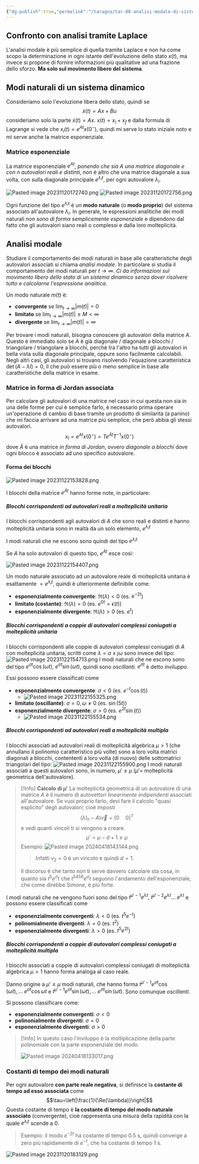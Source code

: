 ```yaml
---
{"dg-publish":true,"permalink":"/taragna/tar-08-analisi-modale-di-sistemi-dinamici-lti-tc/"}
---
```


## Confronto con analisi tramite Laplace
L'analisi modale è più semplice di quella tramite Laplace e non ha come scopo la determinazione in ogni istante dell'evoluzione dello stato $x(t)$,  ma invece si propone di fornire informazioni più qualitative ad una frazione dello sforzo.
**Ma solo sul movimento libero del sistema**.
## Modi naturali di un sistema dinamico
Consideriamo solo l'evoluzione libera dello stato, quindi se $$\dot{x}(t)=Ax+Bu$$
consideriamo solo la parte $\dot{x}(t)=Ax$. 
$x(t)=x_l+x_f$ e dalla formula di Lagrange si vede che $x_l(t)=e^{At}x(0^-)$, quindi mi serve lo stato iniziale noto e mi serve anche la matrice esponenziale. 
### Matrice esponenziale
La matrice esponenziale $e^{At}$, *ponendo che sia $A$ una matrice diagonale e con $n$ autovalori reali e distinti*, non è altro che una matrice diagonale a sua volta, con sulla diagonale principale $e^{\lambda_it}$, per ogni autovalore $\lambda_i$.

![Pasted image 20231120172740.png](/img/user/img/Pasted%20image%2020231120172740.png)
![Pasted image 20231120172756.png](/img/user/img/Pasted%20image%2020231120172756.png)

Ogni funzione del tipo $e^{\lambda_i t}$ è un **modo naturale** (o **modo proprio**) del sistema associato all'autovalore $\lambda_i$.
In generale, le espressioni analitiche dei modi naturali *non sono di forma semplicemente esponenziale* e dipendono dal fatto che gli autovalori siano reali o complessi e dalla loro molteplicità.
## Analisi modale
Studiare il comportamento dei modi naturali in base alle caratteristiche degli autovalori associati si chiama *analisi modale*.
In particolare si studia il comportamento dei modi naturali per $t\to\infty$. 
*Ci da informazioni sul movimento libero dello stato di un sistema dinamico senza dover risolvere tutto e calcolarne l'espressione anaiitica*.

Un modo naturale $m(t)$ è:
- **convergente** se $\lim_{t\to\infty}|m(t)|=0$
- **limitato** se $\lim_{t\to\infty}|m(t)|\le M<\infty$
- **divergente** se $\lim_{t\to\infty}|m(t)|=\infty$

Per trovare i modi naturali, bisogna conoscere gli autovalori della matrice $A$. Questo è immediato solo se $A$ è già diagonale / diagonale a blocchi / triangolare / triangolare a blocchi, perchè tra l'altro ha tutti gli autovalori in bella vista sulla diagonale principale, oppure sono facilmente calcolabili.
Negli altri casi, gli autovalori si trovano risolvendo l'equazione caratteristica $\det(A - \lambda I) = 0$, il che può essere più o meno semplice in base alle caratteristiche della matrice in esame. 
### Matrice in forma di Jordan associata
Per calcolare gli autovalori di una matrice nel caso in cui questa non sia in una delle forme per cui è semplice farlo, è necessario prima operare un'operazione di cambio di base tramite un prodotto di similarità (a panino) che mi faccia arrivare ad una matrice più semplice, che però abbia gli stessi autovalori.
$$x_l=e^{At}x(0^-)=Te^{\tilde{A}t}T^{-1}x(0^-)$$
dove $\tilde{A}$ è una matrice *in forma di Jordan*, ovvero *diagonale a blocchi* dove ogni blocco è associato ad uno specifico autovalore.
#### Forma dei blocchi
![Pasted image 20231122153828.png](/img/user/img/Pasted%20image%2020231122153828.png)

I blocchi della matrice $e^{\tilde{A}t}$ hanno forme note, in particolare:
##### Blocchi corrispondenti ad autovalori reali a molteplicità unitaria
I blocchi corrispondenti agli autovalori di $A$ che sono reali e distinti e hanno molteplicità unitaria sono in realtà da un solo elemento, $e^{\lambda_i t}$

I modi naturali che ne escono sono quindi del tipo $e^{\lambda_i t}$

Se $A$ ha solo autovalori di questo tipo, $e^{\tilde{A}t}$ esce così: 

![Pasted image 20231122154407.png](/img/user/img/Pasted%20image%2020231122154407.png)

Un modo naturale associato ad un autovalore reale di molteplicità unitaria è esattamente $=e^{\lambda_i t}$, quindi è ulteriormente definibile come:
- **esponenzialmente convergente**: $\Re(\lambda)<0$ (es. $e^{-2t}$)
- **limitato (costante)**: $\Re(\lambda)=0$ (es. $e^{0t}=\epsilon(t)$)
- **esponenzialmente divergente**: $\Re(\lambda)>0$ (es. $e^{t}$) 
##### Blocchi corrispondenti a coppie di autovalori complessi coniugati a molteplicità unitaria
I blocchi corrispondenti alle coppie di autovalori complessi coniugati di $A$ con molteplicità unitaria, scritti come $\lambda=\sigma\pm j\omega$ sono invece del tipo: ![Pasted image 20231122154713.png](/img/user/img/Pasted%20image%2020231122154713.png)
I modi naturali che ne escono sono del tipo $e^{\sigma t}\cos(\omega t)$, $e^{\sigma t}\sin(\omega t)$, quindi sono *oscillanti*. $e^{\sigma t}$ è detto *inviluppo*.

Essi possono essere classificati come
- **esponenzialmente convergente**: $\sigma<0$ (es. $e^{-t}\cos(t$))
	- ![Pasted image 20231122155325.png](/img/user/img/Pasted%20image%2020231122155325.png)
- **limitato (oscillante)**: $\sigma=0, \omega\ne0$ (es. $\sin(5t$))
- **esponenzialmente divergente**: $\sigma>0$ (es. $e^{2t}\sin(t$))
	- ![Pasted image 20231122155534.png](/img/user/img/Pasted%20image%2020231122155534.png)
##### Blocchi corrispondenti ad autovalori reali a molteplicità multipla
I blocchi associati ad autovalori reali di molteplicità algebrica $\mu>1$ (che annullano il polinomio caratteristico più volte) sono a loro volta matrici diagonali a blocchi, contententi a loro volta (di nuovo) delle sottomatrici triangolari del tipo: ![Pasted image 20231122155900.png](/img/user/img/Pasted%20image%2020231122155900.png)
I modi naturali associati a questi autovalori sono, in numero, $\mu'\le\mu$ ($\mu'=$ molteplicità geometrica dell'autovalore).

>[!Info]
>**Calcolo di $\mu'$**
>La molteplicità geometrica di un autovalore di una matrice $A$ è il numero di autovettori *linearmente indipendenti* associati all'autovalore.
>Se vuoi proprio farlo, devi fare il calcolo "quasi esplicito" degli autovalori; cioè imposti 
>$$(\lambda I_n-A)\vec{v}=[0\quad0]^T$$
> e vedi quanti vincoli ti si vengono a creare.
>$$\mu'=\mu-d+1\ge\mu$$
>Esempio: 
>![Pasted image 20240418143144.png](/img/user/img/Pasted%20image%2020240418143144.png)
>>Infatti $v_2=0$ è un vincolo e quindi $d=1$.
>
>Il discorso è che tanto non ti serve davvero calcolare sta cosa, in quanto sia $t^5e^{\sigma}t$ che $t^{5456}e^{\sigma}t$ seguono l'andamento dell'esponenziale, che come direbbe Simone, è più forte.
 
I modi naturali che ne vengono fuori sono del tipo $t^{\mu'-1}{e^{\lambda t}},\ t^{\mu'-2}{e^{\lambda t}}...\ {e^{\lambda t}}$ e possono essere classificati come
- **esponenzialmente convergenti**: $\lambda<0$ (es. $t^5e^{-t}$)
- **polinomialmente divergenti**: $\lambda=0$ (es. $t^2$)
- **esponenzialmente divergenti**: $\lambda>0$ (es. $t^5e^{2t}$)
##### Blocchi corrispondenti a coppie di autovalori complessi coniugati a molteplicità multipla
I blocchi associati a coppie di autovalori complessi coniugati di molteplicità algebrica $\mu>1$ hanno forma analoga al caso reale.

Danno origine a $\mu'\le\mu$ modi naturali, che hanno forma $t^{\mu'-1}e^{\sigma t}\cos(\omega t),...\ e^{\sigma t}\cos{\omega t}$ e $t^{\mu'-1}e^{\sigma t}\sin(\omega t),...\ e^{\sigma t}\sin(\omega t)$.
Sono comunque *oscillanti*.

Si possono classificare come:
- **esponenzialmente convergenti**: $\sigma<0$
- **polinonialmente divergenti**: $\sigma=0$
- **esponenzialmente divergenti**: $\sigma>0$

>[!info]
>In questo caso l'inviluppo è la moltiplicazione della parte polinomiale con la parte esponenziale del modo.
>
>![Pasted image 20240418133017.png](/img/user/img/Pasted%20image%2020240418133017.png)
### Costanti di tempo dei modi naturali
Per ogni autovalore **con parte reale negativa**, si definisce la **costante di tempo ad esso associata** come 
$$\tau=\left|\frac{1}{\Re(\lambda)}\right|$$
Questa costante di tempo è **la costante di tempo del modo naturale associato** (convergente), cioè rappresenta una misura della rapidità con la quale $e^{\lambda_i t}$ scende a $0$. 
>Esempio: il modo $e^{-2t}$ ha costante di tempo $0.5$ s, quindi converge a zero più rapidamente di $e^{-t}$, che ha costante di tempo $1$ s.

![Pasted image 20231120183129.png](/img/user/img/Pasted%20image%2020231120183129.png)